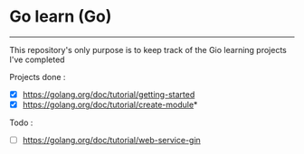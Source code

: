 # Go learn (Go)

---

This repository's only purpose is to keep track of the Gio learning projects I've completed

Projects done :
- [x] https://golang.org/doc/tutorial/getting-started
- [x] https://golang.org/doc/tutorial/create-module*

Todo :
- [ ] https://golang.org/doc/tutorial/web-service-gin